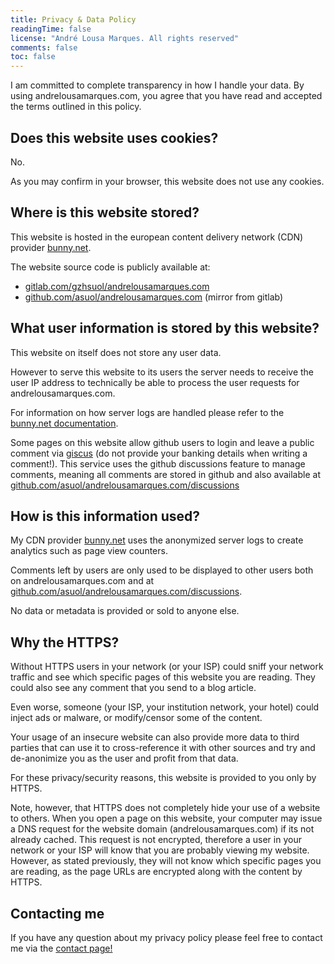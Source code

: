 ```yaml
---
title: Privacy & Data Policy
readingTime: false
license: "André Lousa Marques. All rights reserved"
comments: false
toc: false
---
```


I am committed to complete transparency in how I handle your data. By using andrelousamarques.com, you agree that you have read and accepted the terms outlined in this policy.

<!--more-->

## Does this website uses cookies?

No.

As you may confirm in your browser, this website does not use any cookies.

## Where is this website stored?

This website is hosted in the european content delivery network (CDN) provider [bunny.net](https://bunny.net).

The website source code is publicly available at:

* [gitlab.com/gzhsuol/andrelousamarques.com](https://gitlab.com/gzhsuol/andrelousamarques.com)
* [github.com/asuol/andrelousamarques.com](https://github.com/asuol/andrelousamarques.com) (mirror from gitlab)

## What user information is stored by this website?

This website on itself does not store any user data.

However to serve this website to its users the server needs to receive the user IP address to technically be able to process the user requests for andrelousamarques.com.

For information on how server logs are handled please refer to the [bunny.net documentation](https://docs.bunny.net/docs/cdn-logging).

Some pages on this website allow github users to login and leave a public comment via [giscus](https://giscus.app) (do not provide your banking details when writing a comment!). This service uses the github discussions feature to manage comments, meaning all comments are stored in github and also available at [github.com/asuol/andrelousamarques.com/discussions](https://github.com/asuol/andrelousamarques.com/discussions)

## How is this information used?

My CDN provider [bunny.net](https://bunny.net) uses the anonymized server logs to create analytics such as page view counters.

Comments left by users are only used to be displayed to other users both on andrelousamarques.com and at [github.com/asuol/andrelousamarques.com/discussions](https://github.com/asuol/andrelousamarques.com/discussions).

No data or metadata is provided or sold to anyone else.

## Why the HTTPS?

Without HTTPS users in your network (or your ISP) could sniff your network traffic and see which specific pages of this website you are reading. They could also see any comment that you send to a blog article.

Even worse, someone (your ISP, your institution network, your hotel) could inject ads or malware, or modify/censor some of the content.

Your usage of an insecure website can also provide more data to third parties that can use it to cross-reference it with other sources and try and de-anonimize you as the user and profit from that data.

For these privacy/security reasons, this website is provided to you only by HTTPS.

Note, however, that HTTPS does not completely hide your use of a website to others. When you open a page on this website, your computer may issue a DNS request for the website domain (andrelousamarques.com) if its not already cached. This request is not encrypted, therefore a user in your network or your ISP will know that you are probably viewing my website. However, as stated previously, they will not know which specific pages you are reading, as the page URLs are encrypted along with the content by HTTPS.

## Contacting me

If you have any question about my privacy policy please feel free to contact me via the <a href="/contact">contact page!</a>

